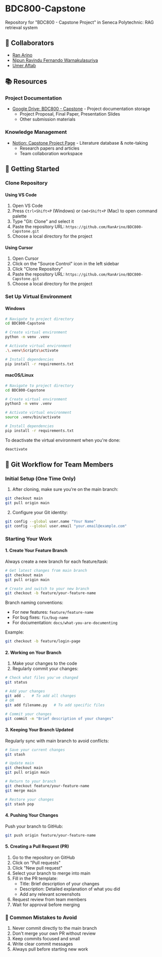 # BDC800-Capstone
Repository for "BDC800 - Capstone Project" in Seneca Polytechnic: RAG retrieval system

## 👥 Collaborators

- [Ran Arino](https://github.com/RanArino)
- [Nipun Ravindu Fernando Warnakulasuriya](https://github.com/Nipunfdo-git)
- [Umer Aftab](https://github.com/uaftab101-git)

## 📚 Resources

### Project Documentation
- [Google Drive: BDC800 - Capstone](https://drive.google.com/drive/folders/1jclLloZ07zzy-dRU02OAHqAbOkTywCYA?usp=sharing) - Project documentation storage
  - Project Proposal, Final Paper, Presentation Slides
  - Other submission materials

### Knowledge Management
- [Notion: Capstone Project Page](https://www.notion.so/Capstone-Project-Page-1755dbaba5c080dbae60fbb4eff2f8bf?pvs=4) - Literature database & note-taking
  - Research papers and articles
  - Team collaboration workspace

## 🚀 Getting Started

### Clone Repository

#### Using VS Code
1. Open VS Code
2. Press `Ctrl+Shift+P` (Windows) or `Cmd+Shift+P` (Mac) to open command palette
3. Type "Git: Clone" and select it
4. Paste the repository URL: `https://github.com/RanArino/BDC800-Capstone.git`
5. Choose a local directory for the project

#### Using Cursor
1. Open Cursor
2. Click on the "Source Control" icon in the left sidebar
3. Click "Clone Repository"
4. Paste the repository URL: `https://github.com/RanArino/BDC800-Capstone.git`
5. Choose a local directory for the project

### Set Up Virtual Environment

#### Windows
```bash
# Navigate to project directory
cd BDC800-Capstone

# Create virtual environment
python -m venv .venv

# Activate virtual environment
.\.venv\Scripts\activate

# Install dependencies
pip install -r requirements.txt
```

#### macOS/Linux
```bash
# Navigate to project directory
cd BDC800-Capstone

# Create virtual environment
python3 -m venv .venv

# Activate virtual environment
source .venv/bin/activate

# Install dependencies
pip install -r requirements.txt
```

To deactivate the virtual environment when you're done:
```bash
deactivate
```

## 🌿 Git Workflow for Team Members

### Initial Setup (One Time Only)
1. After cloning, make sure you're on the main branch:
```bash
git checkout main
git pull origin main
```

2. Configure your Git identity:
```bash
git config --global user.name "Your Name"
git config --global user.email "your.email@example.com"
```

### Starting Your Work

#### 1. Create Your Feature Branch
Always create a new branch for each feature/task:
```bash
# Get latest changes from main branch
git checkout main
git pull origin main

# Create and switch to your new branch
git checkout -b feature/your-feature-name
```

Branch naming conventions:
- For new features: `feature/feature-name`
- For bug fixes: `fix/bug-name`
- For documentation: `docs/what-you-are-documenting`

Example:
```bash
git checkout -b feature/login-page
```

#### 2. Working on Your Branch
1. Make your changes to the code
2. Regularly commit your changes:
```bash
# Check what files you've changed
git status

# Add your changes
git add .   # To add all changes
# OR
git add filename.py   # To add specific files

# Commit your changes
git commit -m "Brief description of your changes"
```

#### 3. Keeping Your Branch Updated
Regularly sync with main branch to avoid conflicts:
```bash
# Save your current changes
git stash

# Update main
git checkout main
git pull origin main

# Return to your branch
git checkout feature/your-feature-name
git merge main

# Restore your changes
git stash pop
```

#### 4. Pushing Your Changes
Push your branch to GitHub:
```bash
git push origin feature/your-feature-name
```

#### 5. Creating a Pull Request (PR)
1. Go to the repository on GitHub
2. Click on "Pull requests"
3. Click "New pull request"
4. Select your branch to merge into main
5. Fill in the PR template:
   - Title: Brief description of your changes
   - Description: Detailed explanation of what you did
   - Add any relevant screenshots
6. Request review from team members
7. Wait for approval before merging

### 🚫 Common Mistakes to Avoid
1. Never commit directly to the main branch
2. Don't merge your own PR without review
3. Keep commits focused and small
4. Write clear commit messages
5. Always pull before starting new work

